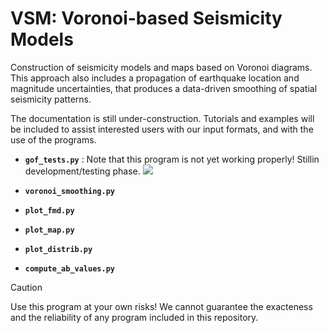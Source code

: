 # VSM: Voronoi-based Seismicity Models
Construction of seismicity models and maps based on Voronoi diagrams.
This approach also includes a propagation of earthquake location and magnitude uncertainties, that produces a data-driven smoothing of spatial seismicity patterns.


The documentation is still under-construction. 
Tutorials and examples will be included to assist interested users with our input formats, and with the use of the programs.

 * **`gof_tests.py`** : Note that this program is not yet working properly! Stillin development/testing phase.
 ![](/path/to/image.png)

* **`voronoi_smoothing.py`**

* **`plot_fmd.py`**

* **`plot_map.py`**

* **`plot_distrib.py`**

* **`compute_ab_values.py`** 

> [!CAUTION]
> Use this program at your own risks! We cannot guarantee the exacteness and the reliability of any program included in this repository.
